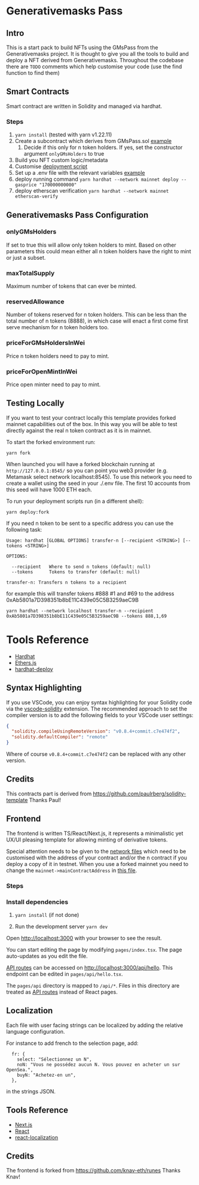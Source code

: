 # Generativemasks Pass

## Intro

This is a start pack to build NFTs using the GMsPass from the Generativemasks project.
It is thought to give you all the tools to build and deploy a NFT derived from Generativemasks.
Throughout the codebase there are `TODO` comments which help customise your code (use the find function to find them)

## Smart Contracts

Smart contract are written in Solidity and managed via hardhat.

### Steps

1. `yarn install` (tested with yarn v1.22.11)
1. Create a subcontract which derives from GMsPass.sol [example](contracts/testing/MockNPass.sol)
   1. Decide if this only for n token holders. If yes, set the constructor argument `onlyGMsHolders` to true
1. Build you NFT custom logic/metadata
1. Customise [deployment script](deploy/01_deploy_derivative.ts)
1. Set up a .env file with the relevant variables [example](./.env.example)
1. deploy running command `yarn hardhat --network mainnet deploy --gasprice "170000000000"`
1. deploy etherscan verification `yarn hardhat --network mainnet etherscan-verify`

## Generativemasks Pass Configuration

### onlyGMsHolders

If set to true this will allow only token holders to mint. Based on other parameters this could mean either all n token holders
have the right to mint or just a subset.

### maxTotalSupply

Maximum number of tokens that can ever be minted.

### reservedAllowance

Number of tokens reserved for n token holders. This can be less than the total number of n tokens (8888), in which case will
enact a first come first serve mechanism for n token holders too.

### priceForGMsHoldersInWei

Price n token holders need to pay to mint.

### priceForOpenMintInWei

Price open minter need to pay to mint.

## Testing Locally

If you want to test your contract locally this template provides forked mainnet capabilities out of the box. In this way you will be able to test directly against the real n token contract as it is in mainnet.

To start the forked environment run:

`yarn fork`

When launched you will have a forked blockchain running at `http://127.0.0.1:8545/` so you can point you web3 provider (e.g. Metamask select network localhost:8545).
To use this network you need to create a wallet using the seed in your ./.env file. The first 10 accounts from this seed will have 1000 ETH each.

To run your deployment scripts run (in a different shell):

`yarn deploy:fork`

If you need n token to be sent to a specific address you can use the following task:

```
Usage: hardhat [GLOBAL OPTIONS] transfer-n [--recipient <STRING>] [--tokens <STRING>]

OPTIONS:

  --recipient   Where to send n tokens (default: null)
  --tokens      Tokens to transfer (default: null)

transfer-n: Transfers n tokens to a recipient
```

for example this will transfer tokens #888 #1 and #69 to the address 0xAb5801a7D398351b8bE11C439e05C5B3259aeC9B

`yarn hardhat --network localhost transfer-n --recipient 0xAb5801a7D398351b8bE11C439e05C5B3259aeC9B --tokens 888,1,69`

# Tools Reference

- [Hardhat](https://hardhat.org/getting-started/)
- [Ethers.js](https://docs.ethers.io/v5/)
- [hardhat-deploy](https://github.com/wighawag/hardhat-deploy/tree/master#-hardhat-deploy)

## Syntax Highlighting

If you use VSCode, you can enjoy syntax highlighting for your Solidity code via the
[vscode-solidity](https://github.com/juanfranblanco/vscode-solidity) extension. The recommended approach to set the
compiler version is to add the following fields to your VSCode user settings:

```json
{
  "solidity.compileUsingRemoteVersion": "v0.8.4+commit.c7e474f2",
  "solidity.defaultCompiler": "remote"
}
```

Where of course `v0.8.4+commit.c7e474f2` can be replaced with any other version.

## Credits

This contracts part is derived from https://github.com/paulrberg/solidity-template
Thanks Paul!

## Frontend

The frontend is written TS/React/Next.js, it represents a minimalistic yet UX/UI pleasing template for allowing minting of derivative tokens.

Special attention needs to be given to the [network files](./networks) which need to be customised with the address of your contract and/or the n contract if you deploy a copy of it in testnet.
When you use a forked mainnet you need to change the `mainnet->mainContractAddress` in [this file](./networks/networks.json).

### Steps

### Install dependencies

1. `yarn install` (if not done)

1. Run the development server `yarn dev`

Open [http://localhost:3000](http://localhost:3000) with your browser to see the result.

You can start editing the page by modifying `pages/index.tsx`. The page auto-updates as you edit the file.

[API routes](https://nextjs.org/docs/api-routes/introduction) can be accessed on [http://localhost:3000/api/hello](http://localhost:3000/api/hello). This endpoint can be edited in `pages/api/hello.tsx`.

The `pages/api` directory is mapped to `/api/*`. Files in this directory are treated as [API routes](https://nextjs.org/docs/api-routes/introduction) instead of React pages.

## Localization

Each file with user facing strings can be localized by adding the relative language configuration.

For instance to add french to the selection page, add:

```
  fr: {
    select: "Sélectionnez un N",
    noN: "Vous ne possédez aucun N. Vous pouvez en acheter un sur OpenSea.",
    buyN: "Achetez-en un",
  },
```

in the strings JSON.

## Tools Reference

- [Next.js](https://nextjs.org/docs/)
- [React](https://reactjs.org/docs/getting-started.html)
- [react-localization](https://www.npmjs.com/package/react-localization)

## Credits

The frontend is forked from https://github.com/knav-eth/runes
Thanks Knav!
